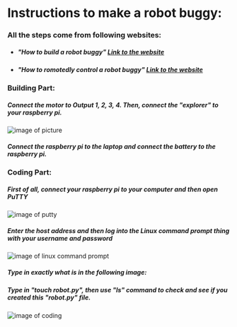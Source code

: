 # Instructions to make a robot buggy:
### All the steps come from following websites:
  * ##### "How to build a robot buggy" [Link to the website](https://projects.raspberrypi.org/en/projects/build-a-buggy)
  * ##### "How to romotedly control a robot buggy" [Link to the website](https://projects.raspberrypi.org/en/projects/remote-control-buggy)
### Building Part:
##### Connect the motor to Output 1, 2, 3, 4. Then, connect the "explorer" to your raspberry pi.
![image of picture](https://lh3.googleusercontent.com/QVVzxs8ipAUBBIrdVXhkJtsblG5WojwVo_avW7RoY0IB2Lm-h4Lxw-bpGdDKNOEvJVUmvBn9fgki6z_7s-Jl0C7PICzJ-B6RY7RmdingdPiVftnT_hP6DGv0GT1jlifwI3W66wDQmea_reayzpS8FdxN0bz72f7_FxdXIGhgeJq0dCeoGX2HSSEAMf8vtSpxuxrwUQguA9H9OWGgUJUpB_qu34VDfBVgxvQPZjk3zngTqDys1am6p1HbZt7eqwn6j7oHCsW55m1O4kICMzCRZB9jnTxqyMd3UeZNbpGttf8FwSiZ3WLaptXlReehvNwdNGPIYQZ_UNdU9jCaM1eCDaWH5p-gItpNkq0_StvYtp3s4j-lJ_q_JMQE7Hcm1CM9OFgbbbFhWuPir3sEGrCaLzR9jPenhgMX8ddbSvyeD0h-L-JgO-jPpCtYMEwPuxMQrYRq3MsRzqXcYOLGtYVSerV9Crgjqd-rcd84xo77wquxXzVdCoJzLpez18Sxc_uQBZ6O193SVtQkrjwKPxdZRj_c8CH80xnQMXg6cAJBvDnx37e7qW58Oet1rjzdeeWY_XNTqlHJlo5yTslLDSnc93adHX6ClvGGTZgISpcvotqLaRU2jSKl5eCyQDWws9mVAaBRY0aOmT_nCTPkEZBKoHHvMudMVKT1j9r-gUtAFbCs3vNeh6DFBrvOSNJpGw=w1157-h867-no?authuser=0)
##### Connect the raspberry pi to the laptop and connect the battery to the raspberry pi.

### Coding Part:
##### First of all, connect your raspberry pi to your computer and then open PuTTY 
![image of putty](https://images.ctfassets.net/0lvk5dbamxpi/3128zvPEmpHTiBw8mDQj5w/fcc8610ddf64e53cbef743190984afe8/PuTTY_Windows_configuration_and_connection_screen_with_profile_save_option)
##### Enter the host address and then log into the Linux command prompt thing with your username and password
![image of linux command prompt](https://tutorials-raspberrypi.de/wp-content/uploads/2014/03/putty2.png)
##### Type in exactly what is in the following image:

##### Type in "touch robot.py", then use "ls" command to check and see if you created this "robot.py" file.
![image of coding]()

